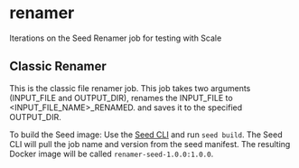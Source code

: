 # renamer
Iterations on the Seed Renamer job for testing with Scale

## Classic Renamer
This is the classic file renamer job. This job takes two arguments (INPUT_FILE and OUTPUT_DIR), renames the INPUT_FILE to <INPUT_FILE_NAME>_RENAMED.<extension> and saves it to the specified OUTPUT_DIR. 
  
To build the Seed image:
Use the [Seed CLI](https://github.com/ngageoint/seed-cli) and run `seed build`. The Seed CLI will pull the job name and version from the seed manifest. The resulting Docker image will be called `renamer-seed-1.0.0:1.0.0`.
